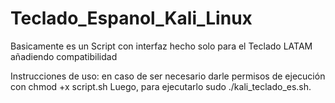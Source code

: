 # Teclado_Espanol_Kali_Linux
Basicamente es un Script con interfaz hecho solo para el Teclado LATAM añadiendo compatibilidad


Instrucciones de uso: 
en caso de ser necesario darle permisos de ejecución con 
chmod +x script.sh
 Luego, para ejecutarlo
sudo ./kali_teclado_es.sh.
